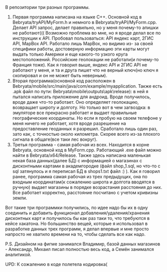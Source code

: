 В репозитории три разных программы. 
1. Первая программа написана на языке C++. Основной код в Bebryata/tryAPI/MyForm.h и немного в Bebryata/tryAPI/MyForm.cpp. Делает API запрос, делает правильно, но у меня    почему-то апишки не работают(((
   Возможно проблема во мне, но я вроде делал все по инструкции к API. Пробовал пользоваться: API яндекс карт, 2ГИС API, MapBox API. Работало лишь MapBox, но видимо из-    за своей специфики работы, достоверную информацию эти карты могут выдать только Америки и еще какого-то узкого круга местоположений. Российские геолокации не            работали(и почему-то Франция тоже). Как я говорил выше, яндекс API и 2ГИС API не работают у меня, и та и друга пишет что не верный ключ(но ключ я скопировал и он не      может быть неверным).
2. Вторая программа(основной код расположен в Bebryata/mobile/src/main/java/com/example/myapplication. Также есть .apk файл по пути:                                        Bebryata\mobile\outputs\apk\release): в ней я пытался написать приложение для андроид. Вроде получилось, вроде даже что-то работает. Оно определяет геолокацию,          возвращает широту и долготу. Но только вот в чем загвоздка: в эмуляторе все прекрасно работает и выдает правильные географические координаты. Но если я                  пробую на своем телефоне у меня ничего не работает, хотя вроде разрешение на предоставление геоданных я разрешил. Сработало лишь один раз, зато как, с точностью около    километра. Скорее всего из-за плохого сигнала в общаге(все таки лес вокруг).  
3. Третья программа - самая рабочая из всех. Находится в корне Bebryata, основной код в MyForm.cpp. Работающий .exe файл можно найти в Bebryata/x64/Release. Также здесь    написана маленькая некая база данных(далее БД) с информацией о магазинах с дисконтными картами в академгородке (файл shop_1.sql, но что-то с sql затянулось и я          переписал БД в shops1.txt файл :) ). Как я говорил ранее, программа самая рабочая из трех предыдущих, она по входным координатам(к сожалению широта и долгота вводятся    в ручную) выдает магазины в порядке возрастания расстояния до них. Все работает корректно, расстояние посчитано с учетом кривизны земли.


Вот такие три программки получились, по идее надо бы их в одну соединить и добавить функционал добавления/удаления/хранения дисконтных карт и получилось бы как раз таки то, что требуются в кейсе хакатона. Но большинство вещей, которые я использовал в разработке данных трех программ, я делал впервые и мне просто напросто не хватило времени на то, чтобы сделать все как надо.


P.S. Дизайном на фигме занимался Владимир, базой данных магазинов - Александр, Михаил писал полностью весь код, а Семён занимался аналитикой.  


UPD: К сожалению в коде полетела кодировка(
